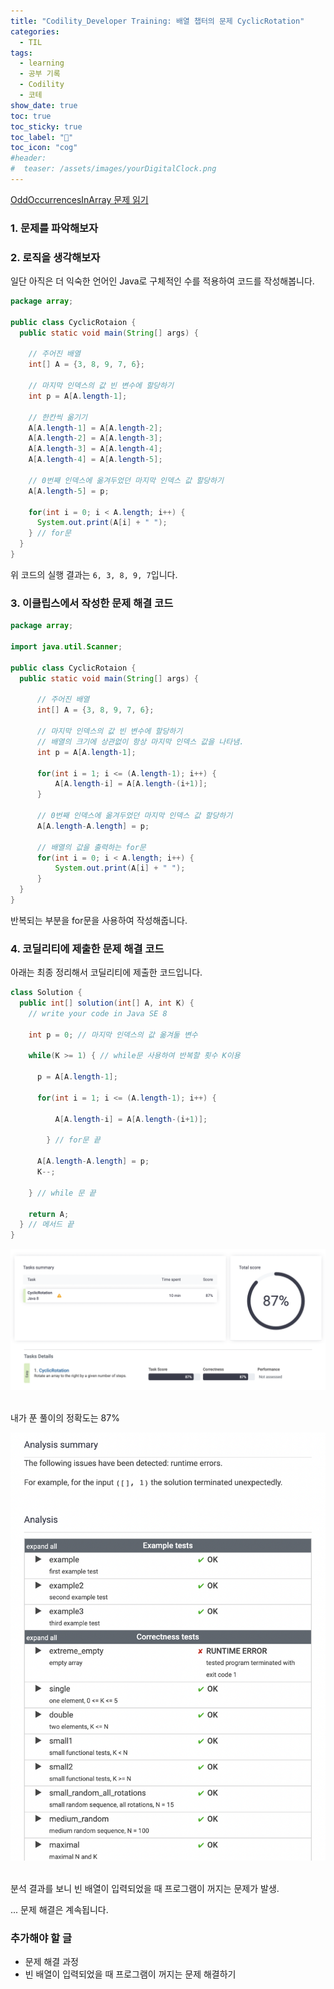 ```yaml
---
title: "Codility_Developer Training: 배열 챕터의 문제 CyclicRotation"
categories:
  - TIL
tags:
  - learning
  - 공부 기록
  - Codility
  - 코테
show_date: true
toc: true
toc_sticky: true
toc_label: "👷"
toc_icon: "cog"
#header:
#  teaser: /assets/images/yourDigitalClock.png
---
```


[OddOccurrencesInArray 문제 읽기](https://app.codility.com/programmers/lessons/2-arrays/odd_occurrences_in_array/)

### 1. 문제를 파악해보자



### 2. 로직을 생각해보자

일단 아직은 더 익숙한 언어인 Java로 구체적인 수를 적용하여 코드를 작성해봅니다.
```java
package array;

public class CyclicRotaion {
  public static void main(String[] args) {

    // 주어진 배열
    int[] A = {3, 8, 9, 7, 6};

    // 마지막 인덱스의 값 빈 변수에 할당하기
    int p = A[A.length-1];

    // 한칸씩 옮기기
    A[A.length-1] = A[A.length-2];
    A[A.length-2] = A[A.length-3];
    A[A.length-3] = A[A.length-4];
    A[A.length-4] = A[A.length-5];

    // 0번째 인덱스에 옮겨두었던 마지막 인덱스 값 할당하기
    A[A.length-5] = p;

    for(int i = 0; i < A.length; i++) {
      System.out.print(A[i] + " ");
    } // for문
  }
}
```
위 코드의 실행 결과는 <code>6, 3, 8, 9, 7</code>입니다.

### 3. 이클립스에서 작성한 문제 해결 코드

```java
package array;

import java.util.Scanner;

public class CyclicRotaion {
  public static void main(String[] args) {

      // 주어진 배열
      int[] A = {3, 8, 9, 7, 6};

      // 마지막 인덱스의 값 빈 변수에 할당하기
      // 배열의 크기에 상관없이 항상 마지막 인덱스 값을 나타냄.
      int p = A[A.length-1];

      for(int i = 1; i <= (A.length-1); i++) {
          A[A.length-i] = A[A.length-(i+1)];
      }

      // 0번째 인덱스에 옮겨두었던 마지막 인덱스 값 할당하기
      A[A.length-A.length] = p;

      // 배열의 값을 출력하는 for문
      for(int i = 0; i < A.length; i++) {
          System.out.print(A[i] + " ");
      }
  }
}
```
반복되는 부분을 for문을 사용하여 작성해줍니다.

### 4. 코딜리티에 제출한 문제 해결 코드

아래는 최종 정리해서 코딜리티에 제출한 코드입니다.

```java
class Solution {
  public int[] solution(int[] A, int K) {
    // write your code in Java SE 8

    int p = 0; // 마지막 인덱스의 값 옮겨둘 변수

    while(K >= 1) { // while문 사용하여 반복할 횟수 K이용

      p = A[A.length-1];

      for(int i = 1; i <= (A.length-1); i++) {

          A[A.length-i] = A[A.length-(i+1)];

        } // for문 끝

      A[A.length-A.length] = p;
      K--;

    } // while 문 끝

    return A;
  } // 메서드 끝
}
```

<center><img src="/assets/images/CyclicRotation1.png" alt="CR" width="900"></center><br>

내가 푼 풀이의 정확도는 87%

<center><img src="/assets/images/CyclicRotation2.png" alt="CR" width="600"></center><br>


분석 결과를 보니 빈 배열이 입력되었을 때 프로그램이 꺼지는 문제가 발생.


... 문제 해결은 계속됩니다.

### 추가해야 할 글

- 문제 해결 과정
- 빈 배열이 입력되었을 때 프로그램이 꺼지는 문제 해결하기
